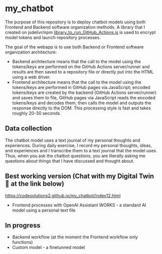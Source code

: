 # my_chatbot

The purpose of this repository is to deploy chatbot models using both Frontend and Backend software organization methods. A library that I created on jsdelivr/npm [library_to_run_GitHub_Actions.js](https://www.jsdelivr.com/package/npm/library_to_run_github_actions) is used to encrypt model tokens and launch repository processes. 

The goal of the webapp is to use both Backend or Frontend software organization architecture:
- Backend architecture means that the call to the model using the tokens/keys are performed on the GitHub Actions server/runner and results are then saved to a repository file or directly put into the HTML using a web driver.
- Frontend architecture means that the call to the model using the tokens/keys are performed in GitHub pages via JavaScript; encoded tokens/keys are created by the backend (GitHub Actions server/runner) and saves them to file, GitHub pages via JavaScript reads the encoded tokens/keys and decodes them, then calls the model and outputs the response directly to the DOM. This processing style is fast and takes roughly 20-30 seconds.

## Data collection
The chatbot model uses a text journal of my personal thoughts and experiences. During daily exercise, I record my personal thoughts, ideas, and experiences and I transcribe them to a text journal that the model uses. Thus, when you ask the chatbot questions, you are literally asking me questions about things that I have discussed and thought about.

## Best working version (Chat with my Digital Twin 🤖 at the link below)
https://codesolutions2.github.io/my_chatbot/index12.html
- Frontend processes with OpenAI Assistant WORKS - a standard AI model using a personal text file


## In progress
- Backend workflow (at the moment the Frontend workflow only functions)
- Custom model - a finetunned model
